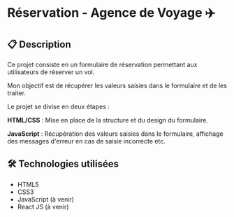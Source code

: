 # Réservation - Agence de Voyage ✈️

## 📋 Description

Ce projet consiste en un formulaire de réservation permettant aux utilisateurs de réserver un vol.

Mon objectif est de récupérer les valeurs saisies dans le formulaire et de les traiter.

Le projet se divise en deux étapes :

**HTML/CSS** : Mise en place de la structure et du design du formulaire.

**JavaScript** : Récupération des valeurs saisies dans le formulaire, affichage des messages d'erreur en cas de saisie incorrecte etc.

## 🛠️ Technologies utilisées

- HTML5
- CSS3
- JavaScript (à venir)
- React JS (à venir)

